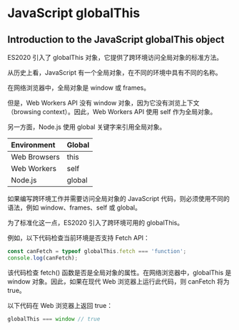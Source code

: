 # JavaScript globalThis

## Introduction to the JavaScript globalThis object

ES2020 引入了 globalThis 对象，它提供了跨环境访问全局对象的标准方法。

从历史上看，JavaScript 有一个全局对象，在不同的环境中具有不同的名称。

在网络浏览器中，全局对象是 window 或 frames。

但是，Web Workers API 没有 window 对象，因为它没有浏览上下文（browsing context）。因此，Web Workers API 使用 self 作为全局对象。

另一方面，Node.js 使用 global 关键字来引用全局对象。

| Environment  | Global |
| :----------- | :----- |
| Web Browsers | this   |
| Web Workers  | self   |
| Node.js      | global |

如果编写跨环境工作并需要访问全局对象的 JavaScript 代码，则必须使用不同的语法，例如 window、frames、self 或 global。

为了标准化这一点，ES2020 引入了跨环境可用的 globalThis。

例如，以下代码检查当前环境是否支持 Fetch API：

```js
const canFetch = typeof globalThis.fetch === 'function';
console.log(canFetch);
```

该代码检查 fetch() 函数是否是全局对象的属性。在网络浏览器中，globalThis 是window 对象。因此，如果在现代 Web 浏览器上运行此代码，则 canFetch 将为 true。

以下代码在 Web 浏览器上返回 true：

```js
globalThis === window // true
```





